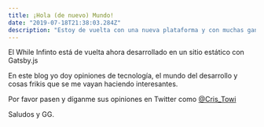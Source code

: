 ```yaml
---
title: ¡Hola (de nuevo) Mundo!
date: "2019-07-18T21:38:03.284Z"
description: "Estoy de vuelta con una nueva plataforma y con muchas ganas de hacerlo mejor"
---
```


El While Infinto está de vuelta ahora desarrollado en un sitio estático con Gatsby.js

En este blog yo doy opiniones de tecnología, el mundo del desarrollo y cosas frikis que se me vayan haciendo interesantes.

Por favor pasen y díganme sus opiniones en Twitter como [@Cris_Towi](https://twitter.com/Cris_Towi)


Saludos y GG.